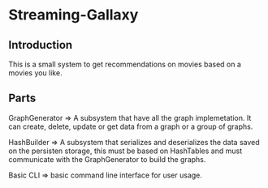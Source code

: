 # Streaming-Gallaxy

## Introduction
This is a small system to get recommendations on movies based on a movies
you like.

## Parts
GraphGenerator => A subsystem that have all the graph implemetation. It can create,
delete, update or get data from a graph or a group of graphs.

HashBuilder => A subsystem that serializes and deserializes the data saved on the persisten storage,
this must be based on HashTables and must communicate with the GraphGenerator to build the graphs.

Basic CLI => basic command line interface for user usage.
